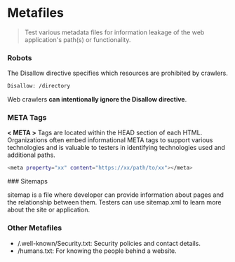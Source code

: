 # Metafiles

> Test various metadata files for information leakage of the web application's path(s) or functionality.

### Robots

The Disallow directive specifies which resources are prohibited by crawlers.

```bash
Disallow: /directory
```

Web crawlers **can intentionally ignore the Disallow directive**.

### META Tags

**< META >** Tags are located within the HEAD section of each HTML. Organizations often embed informational META tags to support various technologies and is valuable to testers in identifying technologies used and additional paths.

```bash
<meta property="xx" content="https://xx/path/to/xx"></meta>
```

### Sitemaps

sitemap is a file where developer can provide information about pages and the relationship between them. Testers can use sitemap.xml to learn more about the site or application.

### Other Metafiles

* /.well-known/Security.txt: Security policies and contact details.
* /humans.txt: For knowing the people behind a website.

